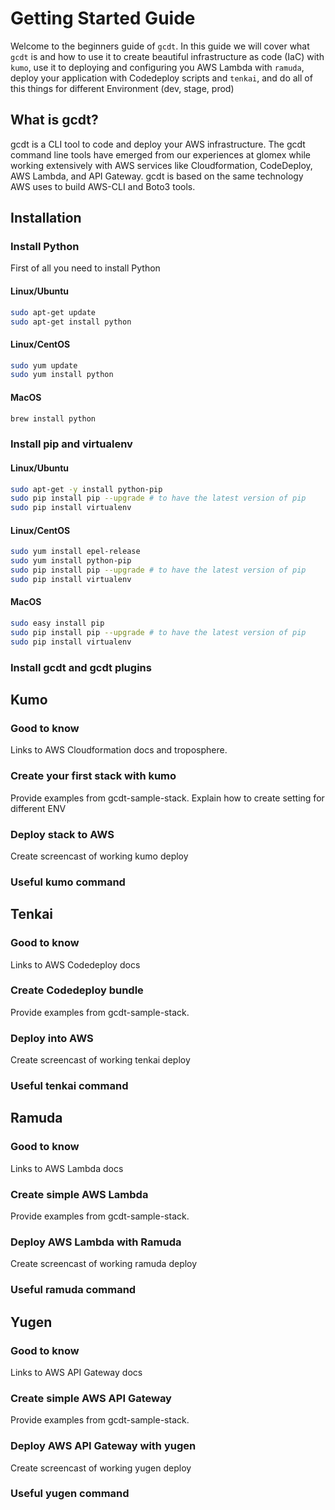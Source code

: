# Getting Started Guide
Welcome to the beginners guide of `gcdt`. In this guide we will cover what `gcdt` is and how to use it to
create beautiful infrastructure as code (IaC) with `kumo`, use it to deploying and configuring you AWS Lambda with `ramuda`,
deploy your application with Codedeploy scripts and `tenkai`, and do all of this things for different Environment (dev, stage, prod)
## What is gcdt?
gcdt is a CLI tool to code and deploy your AWS infrastructure.
The gcdt command line tools have emerged from our experiences at glomex while working extensively with AWS services like
Cloudformation, CodeDeploy, AWS Lambda, and API Gateway. gcdt is based on the same technology AWS uses to build AWS-CLI
and Boto3 tools.
## Installation
### Install Python
First of all you need to install Python
#### Linux/Ubuntu
```bash
sudo apt-get update
sudo apt-get install python
```
#### Linux/CentOS
```bash
sudo yum update
sudo yum install python
```
#### MacOS
```bash
brew install python
```
### Install pip and virtualenv
#### Linux/Ubuntu
```bash
sudo apt-get -y install python-pip
sudo pip install pip --upgrade # to have the latest version of pip
sudo pip install virtualenv
```
#### Linux/CentOS
```bash
sudo yum install epel-release
sudo yum install python-pip
sudo pip install pip --upgrade # to have the latest version of pip
sudo pip install virtualenv
```
#### MacOS
```bash
sudo easy install pip
sudo pip install pip --upgrade # to have the latest version of pip
sudo pip install virtualenv
```
### Install gcdt and gcdt plugins

## Kumo
### Good to know
Links to AWS Cloudformation docs and troposphere.
### Create your first stack with kumo
Provide examples from gcdt-sample-stack. Explain how to create setting for different ENV
### Deploy stack to AWS
Create screencast of working kumo deploy
### Useful kumo command

## Tenkai
### Good to know
Links to AWS Codedeploy docs
### Create Codedeploy bundle
Provide examples from gcdt-sample-stack.
### Deploy into AWS
Create screencast of working tenkai deploy
### Useful tenkai command

## Ramuda
### Good to know
Links to AWS Lambda docs
### Create simple AWS Lambda
Provide examples from gcdt-sample-stack.
### Deploy AWS Lambda with Ramuda
Create screencast of working ramuda deploy
### Useful ramuda command

## Yugen
### Good to know
Links to AWS API Gateway docs
### Create simple AWS API Gateway
Provide examples from gcdt-sample-stack.
### Deploy AWS API Gateway with yugen
Create screencast of working yugen deploy
### Useful yugen command
